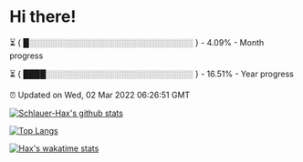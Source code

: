 # Hi there!

⏳ { █░░░░░░░░░░░░░░░░░░░░░░░░░░░░░ } - 4.09% - Month progress

⏳ { ████░░░░░░░░░░░░░░░░░░░░░░░░░░ } - 16.51% - Year progress

⏰ Updated on Wed, 02 Mar 2022 06:26:51 GMT


[![Schlauer-Hax's github stats](https://github-readme-stats.vercel.app/api?username=Schlauer-Hax&show_icons=true&theme=dark&count_private=true)](https://github.com/Schlauer-Hax)


[![Top Langs](https://github-readme-stats.vercel.app/api/top-langs/?username=Schlauer-Hax&layout=compact&theme=dark)](https://github.com/Schlauer-Hax?tab=repositories)


[![Hax's wakatime stats](https://github-readme-stats.vercel.app/api/wakatime?username=Hax&theme=dark)](https://wakatime.com/@Hax)

